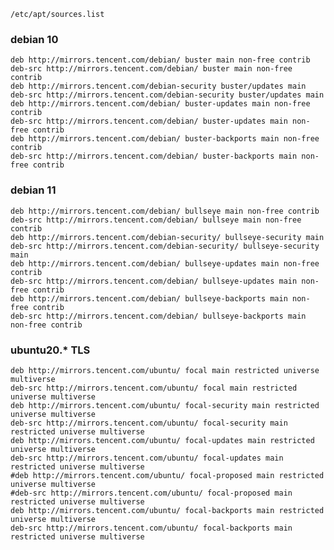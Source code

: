 ```/etc/apt/sources.list```

### debian 10
```
deb http://mirrors.tencent.com/debian/ buster main non-free contrib
deb-src http://mirrors.tencent.com/debian/ buster main non-free contrib
deb http://mirrors.tencent.com/debian-security buster/updates main
deb-src http://mirrors.tencent.com/debian-security buster/updates main
deb http://mirrors.tencent.com/debian/ buster-updates main non-free contrib
deb-src http://mirrors.tencent.com/debian/ buster-updates main non-free contrib
deb http://mirrors.tencent.com/debian/ buster-backports main non-free contrib
deb-src http://mirrors.tencent.com/debian/ buster-backports main non-free contrib
```



### debian 11
```
deb http://mirrors.tencent.com/debian/ bullseye main non-free contrib
deb-src http://mirrors.tencent.com/debian/ bullseye main non-free contrib
deb http://mirrors.tencent.com/debian-security/ bullseye-security main
deb-src http://mirrors.tencent.com/debian-security/ bullseye-security main
deb http://mirrors.tencent.com/debian/ bullseye-updates main non-free contrib
deb-src http://mirrors.tencent.com/debian/ bullseye-updates main non-free contrib
deb http://mirrors.tencent.com/debian/ bullseye-backports main non-free contrib
deb-src http://mirrors.tencent.com/debian/ bullseye-backports main non-free contrib
```

### ubuntu20.* TLS
```
deb http://mirrors.tencent.com/ubuntu/ focal main restricted universe multiverse
deb-src http://mirrors.tencent.com/ubuntu/ focal main restricted universe multiverse
deb http://mirrors.tencent.com/ubuntu/ focal-security main restricted universe multiverse
deb-src http://mirrors.tencent.com/ubuntu/ focal-security main restricted universe multiverse
deb http://mirrors.tencent.com/ubuntu/ focal-updates main restricted universe multiverse
deb-src http://mirrors.tencent.com/ubuntu/ focal-updates main restricted universe multiverse
#deb http://mirrors.tencent.com/ubuntu/ focal-proposed main restricted universe multiverse
#deb-src http://mirrors.tencent.com/ubuntu/ focal-proposed main restricted universe multiverse
deb http://mirrors.tencent.com/ubuntu/ focal-backports main restricted universe multiverse
deb-src http://mirrors.tencent.com/ubuntu/ focal-backports main restricted universe multiverse
```
